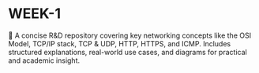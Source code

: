 # WEEK-1
📡 A concise R&amp;D repository covering key networking concepts like the OSI Model, TCP/IP stack, TCP &amp; UDP, HTTP, HTTPS, and ICMP.  Includes structured explanations, real-world use cases, and diagrams for practical and academic insight.
